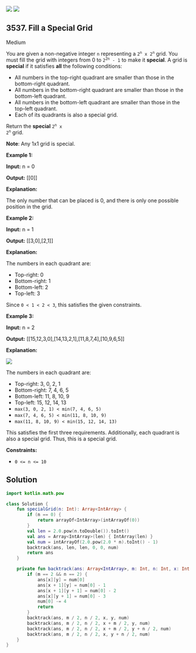 [![](https://img.shields.io/github/stars/javadev/LeetCode-in-Kotlin?label=Stars&style=flat-square)](https://github.com/javadev/LeetCode-in-Kotlin)
[![](https://img.shields.io/github/forks/javadev/LeetCode-in-Kotlin?label=Fork%20me%20on%20GitHub%20&style=flat-square)](https://github.com/javadev/LeetCode-in-Kotlin/fork)

## 3537\. Fill a Special Grid

Medium

You are given a non-negative integer `n` representing a <code>2<sup>n</sup> x 2<sup>n</sup></code> grid. You must fill the grid with integers from 0 to <code>2<sup>2n</sup> - 1</code> to make it **special**. A grid is **special** if it satisfies **all** the following conditions:

*   All numbers in the top-right quadrant are smaller than those in the bottom-right quadrant.
*   All numbers in the bottom-right quadrant are smaller than those in the bottom-left quadrant.
*   All numbers in the bottom-left quadrant are smaller than those in the top-left quadrant.
*   Each of its quadrants is also a special grid.

Return the **special** <code>2<sup>n</sup> x 2<sup>n</sup></code> grid.

**Note**: Any 1x1 grid is special.

**Example 1:**

**Input:** n = 0

**Output:** [[0]]

**Explanation:**

The only number that can be placed is 0, and there is only one possible position in the grid.

**Example 2:**

**Input:** n = 1

**Output:** [[3,0],[2,1]]

**Explanation:**

The numbers in each quadrant are:

*   Top-right: 0
*   Bottom-right: 1
*   Bottom-left: 2
*   Top-left: 3

Since `0 < 1 < 2 < 3`, this satisfies the given constraints.

**Example 3:**

**Input:** n = 2

**Output:** [[15,12,3,0],[14,13,2,1],[11,8,7,4],[10,9,6,5]]

**Explanation:**

![](https://assets.leetcode.com/uploads/2025/03/05/4123example3p1drawio.png)

The numbers in each quadrant are:

*   Top-right: 3, 0, 2, 1
*   Bottom-right: 7, 4, 6, 5
*   Bottom-left: 11, 8, 10, 9
*   Top-left: 15, 12, 14, 13
*   `max(3, 0, 2, 1) < min(7, 4, 6, 5)`
*   `max(7, 4, 6, 5) < min(11, 8, 10, 9)`
*   `max(11, 8, 10, 9) < min(15, 12, 14, 13)`

This satisfies the first three requirements. Additionally, each quadrant is also a special grid. Thus, this is a special grid.

**Constraints:**

*   `0 <= n <= 10`

## Solution

```kotlin
import kotlin.math.pow

class Solution {
    fun specialGrid(n: Int): Array<IntArray> {
        if (n == 0) {
            return arrayOf<IntArray>(intArrayOf(0))
        }
        val len = 2.0.pow(n.toDouble()).toInt()
        val ans = Array<IntArray>(len) { IntArray(len) }
        val num = intArrayOf(2.0.pow(2.0 * n).toInt() - 1)
        backtrack(ans, len, len, 0, 0, num)
        return ans
    }

    private fun backtrack(ans: Array<IntArray>, m: Int, n: Int, x: Int, y: Int, num: IntArray) {
        if (m == 2 && n == 2) {
            ans[x][y] = num[0]
            ans[x + 1][y] = num[0] - 1
            ans[x + 1][y + 1] = num[0] - 2
            ans[x][y + 1] = num[0] - 3
            num[0] -= 4
            return
        }
        backtrack(ans, m / 2, n / 2, x, y, num)
        backtrack(ans, m / 2, n / 2, x + m / 2, y, num)
        backtrack(ans, m / 2, n / 2, x + m / 2, y + n / 2, num)
        backtrack(ans, m / 2, n / 2, x, y + n / 2, num)
    }
}
```